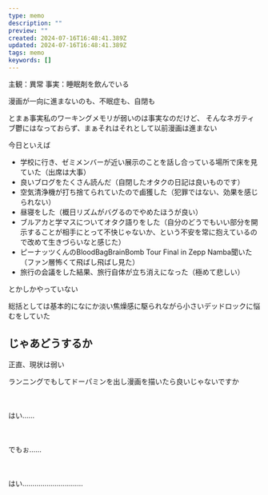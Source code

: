 ```yaml
---
type: memo
description: ""
preview: ""
created: 2024-07-16T16:48:41.389Z
updated: 2024-07-16T16:48:41.389Z
tags: memo
keywords: []
---
```

主観：異常
事実：睡眠剤を飲んでいる

漫画が一向に進まないのも、不眠症も、自閉も

とまぁ事実私のワーキングメモリが弱いのは事実なのだけど、
そんなネガティブ鬱にはなっておらず、まぁそれはそれとして以前漫画は進まない

今日といえば
- 学校に行き、ゼミメンバーが近い展示のことを話し合っている場所で床を見ていた（出席は大事）
- 良いブログをたくさん読んだ（自閉したオタクの日記は良いものです）
- 空気清浄機が打ち捨てられていたので鹵獲した（犯罪ではない、効果を感じられない）
- 昼寝をした（概日リズムがバグるのでやめたほうが良い）
- ブルアカと学マスについてオタク語りをした（自分のどうでもいい部分を開示することが相手にとって不快じゃないか、という不安を常に抱えているので改めて生きづらいなと感じた）
- ピーナッツくんのBloodBagBrainBomb Tour Final in Zepp Namba聞いた（ファン層怖くて飛ばし飛ばし見た）
- 旅行の会議をした結果、旅行自体が立ち消えになった（極めて悲しい）

とかしかやっていない

総括としては基本的になにか淡い焦燥感に駆られながら小さいデッドロックに悩むをしていた

## じゃあどうするか

正直、現状は弱い

ランニングでもしてドーパミンを出し漫画を描いたら良いじゃないですか

　

はい……

　

でもぉ……

　

はい…………………………


